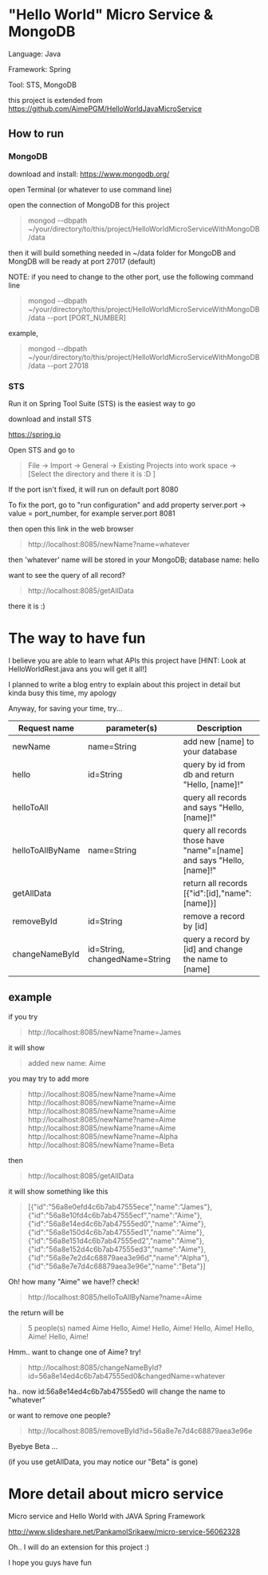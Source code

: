 # "Hello World" Micro Service & MongoDB

Language: Java

Framework: Spring

Tool: STS, MongoDB

this project is extended from https://github.com/AimePGM/HelloWorldJavaMicroService

## How to run

### MongoDB

download and install: https://www.mongodb.org/

open Terminal (or whatever to use command line)

open the connection of MongoDB for this project

> mongod --dbpath ~/your/directory/to/this/project/HelloWorldMicroServiceWithMongoDB/data

then it will build something needed in ~/data folder for MongoDB and MongDB will be ready at port 27017 (default)

NOTE: if you need to change to the other port, use the following command line

> mongod --dbpath ~/your/directory/to/this/project/HelloWorldMicroServiceWithMongoDB/data --port [PORT_NUMBER]

example, 

> mongod --dbpath ~/your/directory/to/this/project/HelloWorldMicroServiceWithMongoDB/data --port 27018

### STS

Run it on Spring Tool Suite (STS) is the easiest way to go

download and install STS

https://spring.io

Open STS and go to

> File -> Import -> General -> Existing Projects into work space -> [Select the directory and there it is :D ]

If the port isn't fixed, it will run on default port 8080

To fix the port, go to "run configuration" and add property server.port -> value = port_number, for example server.port 8081 

then open this link in the web browser

> http://localhost:8085/newName?name=whatever

then 'whatever' name will be stored in your MongoDB; database name: hello

want to see the query of all record?

> http://localhost:8085/getAllData

there it is :)

# The way to have fun 

I believe you are able to learn what APIs this project have [HINT: Look at HelloWorldRest.java ans you will get it all!]

I planned to write a blog entry to explain about this project in detail but kinda busy this time, my apology

Anyway, for saving your time, try...

Request name     | parameter(s) | Description
-----------------|--------------|-------------------------------
newName          | name=String  				 | add new [name] to your database
hello            | id=String    				 | query by id from db and return "Hello, [name]!"
helloToAll       |             					 | query all records and says "Hello, [name]!"
helloToAllByName | name=String  				 | query all records those have "name"=[name] and says "Hello, [name]!"
getAllData       |              				 | return all records [{"id":[id],"name":[name]}]
removeById		 | id=String					 | remove a record by [id]
changeNameById   | id=String, changedName=String | query a record by [id] and change the name to [name]


## example

if you try

> http://localhost:8085/newName?name=James

it will show

> added new name: Aime

you may try to add more

> http://localhost:8085/newName?name=Aime
http://localhost:8085/newName?name=Aime
http://localhost:8085/newName?name=Aime
http://localhost:8085/newName?name=Aime
http://localhost:8085/newName?name=Aime
http://localhost:8085/newName?name=Alpha
http://localhost:8085/newName?name=Beta

then

> http://localhost:8085/getAllData

it will show something like this

> [{"id":"56a8e0efd4c6b7ab47555ece","name":"James"},{"id":"56a8e10fd4c6b7ab47555ecf","name":"Aime"},{"id":"56a8e14ed4c6b7ab47555ed0","name":"Aime"},{"id":"56a8e150d4c6b7ab47555ed1","name":"Aime"},{"id":"56a8e151d4c6b7ab47555ed2","name":"Aime"},{"id":"56a8e152d4c6b7ab47555ed3","name":"Aime"},{"id":"56a8e7e2d4c68879aea3e96d","name":"Alpha"},{"id":"56a8e7e7d4c68879aea3e96e","name":"Beta"}]

Oh! how many "Aime" we have!? check!

> http://localhost:8085/helloToAllByName?name=Aime

the return will be

> 5 people(s) named Aime
Hello, Aime!
Hello, Aime!
Hello, Aime!
Hello, Aime!
Hello, Aime!

Hmm.. want to change one of Aime? try!

> http://localhost:8085/changeNameById?id=56a8e14ed4c6b7ab47555ed0&changedName=whatever

ha.. now id:56a8e14ed4c6b7ab47555ed0 will change the name to "whatever"

or want to remove one people?

> http://localhost:8085/removeById?id=56a8e7e7d4c68879aea3e96e

Byebye Beta ...

(if you use getAllData, you may notice our "Beta" is gone)

# More detail about micro service

Micro service and Hello World with JAVA Spring Framework

http://www.slideshare.net/PankamolSrikaew/micro-service-56062328

Oh.. I will do an extension for this project :)

I hope you guys have fun